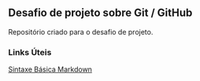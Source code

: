 ## Desafio de projeto sobre Git / GitHub
Repositório criado para o desafio de projeto.

### Links Úteis
[Sintaxe Básica Markdown](https://www.markdownguide.org/basic-syntax/)
